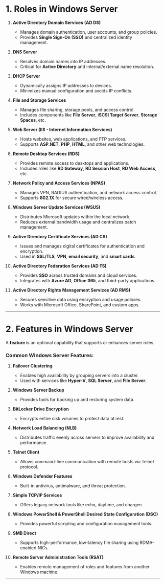 
# **1. Roles in Windows Server**

1. **Active Directory Domain Services (AD DS)**

   * Manages domain authentication, user accounts, and group policies.
   * Provides **Single Sign-On (SSO)** and centralized identity management.

2. **DNS Server**

   * Resolves domain names into IP addresses.
   * Critical for **Active Directory** and internal/external name resolution.

3. **DHCP Server**

   * Dynamically assigns IP addresses to devices.
   * Minimizes manual configuration and avoids IP conflicts.

4. **File and Storage Services**

   * Manages file sharing, storage pools, and access control.
   * Includes components like **File Server**, **iSCSI Target Server**, **Storage Spaces**, etc.

5. **Web Server (IIS - Internet Information Services)**

   * Hosts websites, web applications, and FTP services.
   * Supports **ASP.NET**, **PHP**, **HTML**, and other web technologies.

6. **Remote Desktop Services (RDS)**

   * Provides remote access to desktops and applications.
   * Includes roles like **RD Gateway**, **RD Session Host**, **RD Web Access**, etc.

7. **Network Policy and Access Services (NPAS)**

   * Manages VPN, RADIUS authentication, and network access control.
   * Supports **802.1X** for secure wired/wireless access.

9. **Windows Server Update Services (WSUS)**

   * Distributes Microsoft updates within the local network.
   * Reduces external bandwidth usage and centralizes patch management.

10. **Active Directory Certificate Services (AD CS)**

    * Issues and manages digital certificates for authentication and encryption.
    * Used in **SSL/TLS**, **VPN**, **email security**, and **smart cards**.

11. **Active Directory Federation Services (AD FS)**

    * Provides **SSO** across trusted domains and cloud services.
    * Integrates with **Azure AD**, **Office 365**, and third-party applications.

12. **Active Directory Rights Management Services (AD RMS)**

    * Secures sensitive data using encryption and usage policies.
    * Works with Microsoft Office, SharePoint, and custom apps.

---

# **2. Features in Windows Server**

A **feature** is an optional capability that supports or enhances server roles.

### **Common Windows Server Features:**

1. **Failover Clustering**

   * Enables high availability by grouping servers into a cluster.
   * Used with services like **Hyper-V**, **SQL Server**, and **File Server**.

2. **Windows Server Backup**

   * Provides tools for backing up and restoring system data.

3. **BitLocker Drive Encryption**

   * Encrypts entire disk volumes to protect data at rest.

4. **Network Load Balancing (NLB)**

   * Distributes traffic evenly across servers to improve availability and performance.

5. **Telnet Client**

   * Allows command-line communication with remote hosts via Telnet protocol.

6. **Windows Defender Features**

   * Built-in antivirus, antimalware, and threat protection.

7. **Simple TCP/IP Services**

   * Offers legacy network tools like echo, daytime, and chargen.

8. **Windows PowerShell & PowerShell Desired State Configuration (DSC)**

   * Provides powerful scripting and configuration management tools.

9. **SMB Direct**

   * Supports high-performance, low-latency file sharing using RDMA-enabled NICs.

10. **Remote Server Administration Tools (RSAT)**

    * Enables remote management of roles and features from another Windows machine.

---
